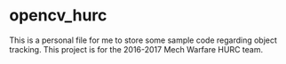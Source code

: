 # opencv_hurc

This is a personal file for me to store some sample code regarding object tracking. This project is for the 2016-2017 Mech Warfare HURC team.
